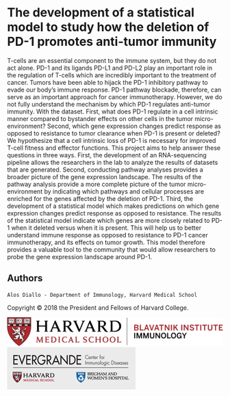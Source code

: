 # The development of a statistical model to study how the deletion of PD-1 promotes anti-tumor immunity

T-cells are an essential component to the immune system, but they do not act alone. PD-1 and its ligands PD-L1 and PD-L2 play an important role in the regulation of T-cells which are incredibly important to the treatment of cancer. Tumors have been able to hijack the PD-1 inhibitory pathway to evade our body’s immune response. PD-1 pathway blockade, therefore, can serve as an important approach for cancer immunotherapy. However, we do not fully understand the mechanism by which PD-1 regulates anti-tumor immunity. With the dataset. First, what does PD-1 regulate in a cell intrinsic manner compared to bystander effects on other cells in the tumor micro-environment? Second, which gene expression changes predict response as opposed to resistance to tumor clearance when PD-1 is present or deleted? We hypothesize that a cell intrinsic loss of PD-1 is necessary for improved T-cell fitness and effector functions. This project aims to help answer these questions in three ways. First, the development of an RNA-sequencing pipeline allows the researchers in the lab to analyze the results of datasets that are generated. Second, conducting pathway analyses provides a broader picture of the gene expression landscape. The results of the pathway analysis provide a more complete picture of the tumor micro-environment by indicating which pathways and cellular processes are enriched for the genes affected by the deletion of PD-1. Third, the development of a statistical model which makes predictions on which gene expression changes predict response as opposed to resistance. The results of the statistical model indicate which genes are more closely related to PD-1 when it deleted versus when it is present. This will help us to better understand immune response as opposed to resistance to PD-1 cancer immunotherapy, and its effects on tumor growth. This model therefore provides a valuable tool to the community that would allow researchers to probe the gene expression landscape around PD-1. 

Authors
--------------------
	Alos Diallo - Department of Immunology, Harvard Medical School
  
  
Copyright © 2018 the President and Fellows of Harvard College.

![Blavatnikimmunology](https://github.com/alosdiallo/HMS_Immunology_RNASeq/blob/master/Blavatnikimmunology.jpg)  
![EVERGRANDE](https://github.com/alosdiallo/HMS_Immunology_RNASeq/blob/master/evergrande_logo_footer2.png)
